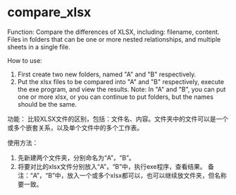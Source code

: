 # compare_xlsx

Function:
Compare the differences of XLSX, including: filename, content. Files in folders that can be one or more nested relationships, and multiple sheets in a single file.

How to use:
1. First create two new folders, named "A" and "B" respectively.
2. Put the xlsx files to be compared into "A" and "B" respectively, execute the exe program, and view the results.
Note: In "A" and "B", you can put one or more xlsx, or you can continue to put folders, but the names should be the same.

功能：
比较XLSX文件的区别，包括：文件名、内容。文件夹中的文件可以是一个或多个嵌套关系，以及单个文件中的多个工作表。

使用方法：
1. 先新建两个文件夹，分别命名为“A”，“B”。
2. 将要对比的xlsx文件分别放入“A”，“B”中，执行exe程序，查看结果。
备注：“A”，“B”中，放入一个或多个xlsx都可以，也可以继续放文件夹，但名称要一致。